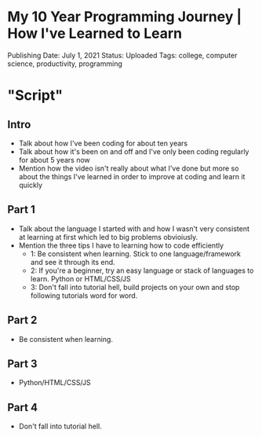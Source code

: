 # My 10 Year Programming Journey | How I've Learned to Learn

Publishing Date: July 1, 2021
Status: Uploaded
Tags: college, computer science, productivity, programming

# "Script"

## Intro

- Talk about how I've been coding for about ten years
- Talk about how it's been on and off and I've only been coding regularly for about 5 years now
- Mention how the video isn't really about what I've done but more so about the things I've learned in order to improve at coding and learn it quickly

## Part 1

- Talk about the language I started with and how I wasn't very consistent at learning at first which led to big problems obvioiusly.
- Mention the three tips I have to learning how to code efficiently
    - 1: Be consistent when learning. Stick to one language/framework and see it through its end.
    - 2: If you're a beginner, try an easy language or stack of languages to learn. Python or HTML/CSS/JS
    - 3: Don't fall into tutorial hell, build projects on your own and stop following tutorials word for word.

## Part 2

- Be consistent when learning.

## Part 3

- Python/HTML/CSS/JS

## Part 4

- Don't fall into tutorial hell.